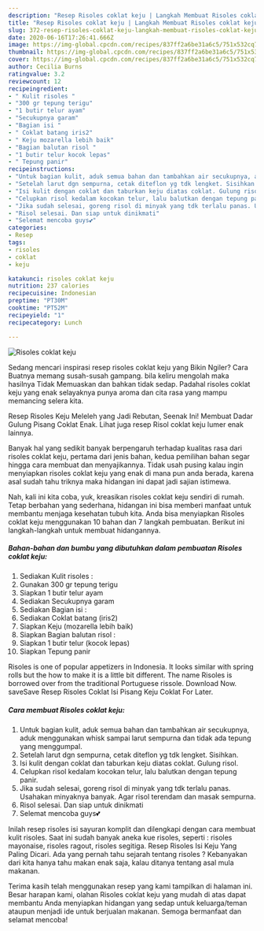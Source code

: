 ```yaml
---
description: "Resep Risoles coklat keju | Langkah Membuat Risoles coklat keju Yang Enak Dan Mudah"
title: "Resep Risoles coklat keju | Langkah Membuat Risoles coklat keju Yang Enak Dan Mudah"
slug: 372-resep-risoles-coklat-keju-langkah-membuat-risoles-coklat-keju-yang-enak-dan-mudah
date: 2020-06-16T17:26:41.666Z
image: https://img-global.cpcdn.com/recipes/837ff2a6be31a6c5/751x532cq70/risoles-coklat-keju-foto-resep-utama.jpg
thumbnail: https://img-global.cpcdn.com/recipes/837ff2a6be31a6c5/751x532cq70/risoles-coklat-keju-foto-resep-utama.jpg
cover: https://img-global.cpcdn.com/recipes/837ff2a6be31a6c5/751x532cq70/risoles-coklat-keju-foto-resep-utama.jpg
author: Cecilia Burns
ratingvalue: 3.2
reviewcount: 12
recipeingredient:
- " Kulit risoles "
- "300 gr tepung terigu"
- "1 butir telur ayam"
- "Secukupnya garam"
- "Bagian isi "
- " Coklat batang iris2"
- " Keju mozarella lebih baik"
- "Bagian balutan risol "
- "1 butir telur kocok lepas"
- " Tepung panir"
recipeinstructions:
- "Untuk bagian kulit, aduk semua bahan dan tambahkan air secukupnya, aduk menggunakan whisk sampai larut sempurna dan tidak ada tepung yang menggumpal."
- "Setelah larut dgn sempurna, cetak diteflon yg tdk lengket. Sisihkan."
- "Isi kulit dengan coklat dan taburkan keju diatas coklat. Gulung risol."
- "Celupkan risol kedalam kocokan telur, lalu balutkan dengan tepung panir."
- "Jika sudah selesai, goreng risol di minyak yang tdk terlalu panas. Usahakan minyaknya banyak. Agar risol terendam dan masak sempurna."
- "Risol selesai. Dan siap untuk dinikmati"
- "Selemat mencoba guys💕"
categories:
- Resep
tags:
- risoles
- coklat
- keju

katakunci: risoles coklat keju 
nutrition: 237 calories
recipecuisine: Indonesian
preptime: "PT30M"
cooktime: "PT52M"
recipeyield: "1"
recipecategory: Lunch

---
```



![Risoles coklat keju](https://img-global.cpcdn.com/recipes/837ff2a6be31a6c5/751x532cq70/risoles-coklat-keju-foto-resep-utama.jpg)

Sedang mencari inspirasi resep risoles coklat keju yang Bikin Ngiler? Cara Buatnya memang susah-susah gampang. bila keliru mengolah maka hasilnya Tidak Memuaskan dan bahkan tidak sedap. Padahal risoles coklat keju yang enak selayaknya punya aroma dan cita rasa yang mampu memancing selera kita.

Resep Risoles Keju Meleleh yang Jadi Rebutan, Seenak Ini! Membuat Dadar Gulung Pisang Coklat Enak. Lihat juga resep Risol coklat keju lumer enak lainnya.

Banyak hal yang sedikit banyak berpengaruh terhadap kualitas rasa dari risoles coklat keju, pertama dari jenis bahan, kedua pemilihan bahan segar hingga cara membuat dan menyajikannya. Tidak usah pusing kalau ingin menyiapkan risoles coklat keju yang enak di mana pun anda berada, karena asal sudah tahu triknya maka hidangan ini dapat jadi sajian istimewa.


Nah, kali ini kita coba, yuk, kreasikan risoles coklat keju sendiri di rumah. Tetap berbahan yang sederhana, hidangan ini bisa memberi manfaat untuk membantu menjaga kesehatan tubuh kita. Anda bisa menyiapkan Risoles coklat keju menggunakan 10 bahan dan 7 langkah pembuatan. Berikut ini langkah-langkah untuk membuat hidangannya.

<!--inarticleads1-->

##### Bahan-bahan dan bumbu yang dibutuhkan dalam pembuatan Risoles coklat keju:

1. Sediakan  Kulit risoles :
1. Gunakan 300 gr tepung terigu
1. Siapkan 1 butir telur ayam
1. Sediakan Secukupnya garam
1. Sediakan Bagian isi :
1. Sediakan  Coklat batang (iris2)
1. Siapkan  Keju (mozarella lebih baik)
1. Siapkan Bagian balutan risol :
1. Siapkan 1 butir telur (kocok lepas)
1. Siapkan  Tepung panir


Risoles is one of popular appetizers in Indonesia. It looks similar with spring rolls but the how to make it is a little bit different. The name Risoles is borrowed over from the traditional Portuguese rissole. Download Now. saveSave Resep Risoles Coklat Isi Pisang Keju Coklat For Later. 

<!--inarticleads2-->

##### Cara membuat Risoles coklat keju:

1. Untuk bagian kulit, aduk semua bahan dan tambahkan air secukupnya, aduk menggunakan whisk sampai larut sempurna dan tidak ada tepung yang menggumpal.
1. Setelah larut dgn sempurna, cetak diteflon yg tdk lengket. Sisihkan.
1. Isi kulit dengan coklat dan taburkan keju diatas coklat. Gulung risol.
1. Celupkan risol kedalam kocokan telur, lalu balutkan dengan tepung panir.
1. Jika sudah selesai, goreng risol di minyak yang tdk terlalu panas. Usahakan minyaknya banyak. Agar risol terendam dan masak sempurna.
1. Risol selesai. Dan siap untuk dinikmati
1. Selemat mencoba guys💕


Inilah resep risoles isi sayuran komplit dan dilengkapi dengan cara membuat kulit risoles. Saat ini sudah banyak aneka kue risoles, seperti : risoles mayonaise, risoles ragout, risoles segitiga. Resep Risoles Isi Keju Yang Paling Dicari. Ada yang pernah tahu sejarah tentang risoles ? Kebanyakan dari kita hanya tahu makan enak saja, kalau ditanya tentang asal mula makanan. 

Terima kasih telah menggunakan resep yang kami tampilkan di halaman ini. Besar harapan kami, olahan Risoles coklat keju yang mudah di atas dapat membantu Anda menyiapkan hidangan yang sedap untuk keluarga/teman ataupun menjadi ide untuk berjualan makanan. Semoga bermanfaat dan selamat mencoba!
